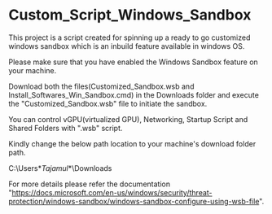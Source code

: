 # Custom_Script_Windows_Sandbox
This project is a script created for spinning up a ready to go customized windows sandbox which is an inbuild feature available in windows OS. 

Please make sure that you have enabled the Windows Sandbox feature on your machine. 

Download both the files(Customized_Sandbox.wsb and Install_Softwares_Win_Sandbox.cmd) in the Downloads folder and execute the "Customized_Sandbox.wsb" file to initiate the sandbox.

You can control vGPU(virtualized GPU), Networking, Startup Script and Shared Folders with ".wsb" script.

Kindly change the below path location to your machine's download folder path.

<HostFolder>C:\Users\**Tajamul**\Downloads</HostFolder>

For more details please refer the documentation "https://docs.microsoft.com/en-us/windows/security/threat-protection/windows-sandbox/windows-sandbox-configure-using-wsb-file".
